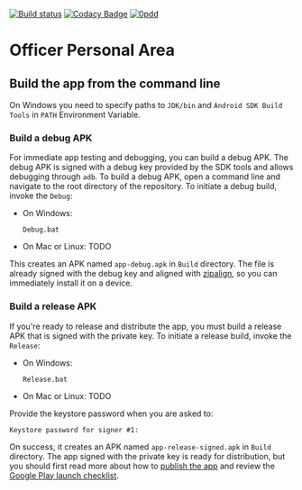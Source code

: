 [![Build status](https://build.appcenter.ms/v0.1/apps/b659d4d8-c0df-4f70-a399-c6071e0122a5/branches/master/badge)](https://appcenter.ms)
[![Codacy Badge](https://api.codacy.com/project/badge/Grade/93ba9d7b917348a0a5a342a93342bdcb)](https://www.codacy.com/app/viktor_semenov/officer-personal-area?utm_source=github.com&utm_medium=referral&utm_content=victorx64/officer-personal-area&utm_campaign=Badge_Grade)
[![0pdd](http://www.0pdd.com/svg?name=victorx64/officer-personal-area)](http://www.0pdd.com/p?name=victorx64/officer-personal-area)

# Officer Personal Area

## Build the app from the command line

On Windows you need to specify paths to `JDK/bin` and `Android SDK Build Tools` in `PATH` Environment Variable.

### Build a debug APK

For immediate app testing and debugging, you can build a debug APK. The debug APK is signed with a debug key provided by the SDK tools and allows debugging through `adb`.
To build a debug APK, open a command line and navigate to the root directory of the repository. To initiate a debug build, invoke the `Debug`:

-   On Windows:

    ```Batchfile
    Debug.bat
    ```

-   On Mac or Linux:
    TODO

This creates an APK named `app-debug.apk` in `Build` directory. The file is already signed with the debug key and aligned with [zipalign](https://developer.android.com/studio/command-line/zipalign), so you can immediately install it on a device.

### Build a release APK

If you're ready to release and distribute the app, you must build a release APK that is signed with the private key. To initiate a release build, invoke the `Release`:

-   On Windows:

    ```Batchfile
    Release.bat
    ```

-   On Mac or Linux:
    TODO

Provide the keystore password when you are asked to:

```Batchfile
Keystore password for signer #1:
```

On success, it creates an APK named `app-release-signed.apk` in `Build` directory. The app signed with the private key is ready for distribution, but you should first read more about how to [publish the app](https://developer.android.com/studio/publish/index.html) and review the [Google Play launch checklist](https://developer.android.com/distribute/tools/launch-checklist.html).
